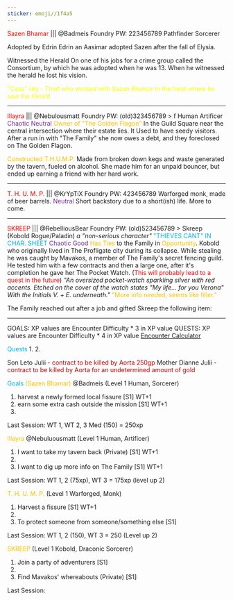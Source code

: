 ```yaml
---
sticker: emoji//1f4a5
---
```

<span style="color:#ff0000">Sazen Bhamar</span> ||| @Badmeis Foundry PW: 223456789
Pathfinder Sorcerer 

Adopted by Edrin
	Edrin an Aasimar adopted Sazen after the fall of Elysia. 

Witnessed the Herald 
	On one of his jobs for a crime group called the Consortium, by which he was adopted when he was 13. When he witnessed the herald he lost his vision.

<span style="color:#ffff00">"Cass"-idy - Thief who worked with Sazen Bhamar in the heist where he saw the Herald
</span>

---
<span style="color:#ff0000">Illayra</span> ||| @Nebulousmatt Foundry PW: (old)323456789 > f
Human Artificer 
<span style="color:#7030a0">Chaotic Neutral</span>
<span style="color:#ffc000">Owner of "The Golden Flagon" </span>
	In the Guild Square near the central intersection where their estate lies. It Used to have seedy visitors. 
	After a run in with "The Family" she now owes a debt, and they foreclosed on The Golden Flagon. 

<span style="color:#ffc000">Constructed T.H.U.M.P.</span>
	Made from broken down kegs and waste generated by the tavern, fueled on alcohol. She made him for an unpaid bouncer, but ended up earning a friend with her hard work. 

---
<span style="color:#ff0000">T. H. U. M. P. </span>||| @KrYpTiX Foundry PW: 423456789
Warforged monk, made of beer barrels. 
<span style="color:#7030a0">Neutral</span>
Short backstory due to a short(ish) life. More to come.

---
<span style="color:#ff0000">SKREEP</span> ||| @RebelliousBear Foundry PW: (old)523456789 > Skreep
(Kobold Rogue/Paladin) *a "non-serious character"* 
<span style="color:#00b0f0">"THIEVES CANT" IN CHAR. SHEET</span>
<span style="color:#7030a0">Chaotic Good</span>
<span style="color:#ffc000">Has Ties</span> to the Family in <span style="color:#ffc000">Opportunity</span>. 
	Kobold who originally lived in The Profligate city during its collapse. 
	While stealing he was caught by Mavakos, a member of The Family's secret fencing guild. He tested him with a few contracts and then a large one, after it's completion he gave her The Pocket Watch. 
	(<span style="color:#ff0000">This will probably lead to a quest in the future</span>)
*"An oversized pocket-watch sparkling silver with red accents. Etched on the cover of the watch states "My life... for you Verona" With the Initials V. + E. underneath."*
<span style="color:#ffc000">"More info needed, seems like filler."</span>

The Family reached out after a job and gifted Skreep the following item: 

---
GOALS: XP values are Encounter Difficulty * 3 in XP value
QUESTS: XP values are Encounter Difficulty * 4 in XP value
[Encounter Calculator](https://www.dndbeyond.com/sources/basic-rules/building-combat-encounters#CombatEncounterDifficulty)

<span style="color:#00b0f0">Quests</span>
1. 
2. 

Son Leto Julii - <span style="color:#c00000">contract to be killed by Aorta 250gp</span>
Mother Dianne Julii - <span style="color:#c00000">contract to be killed by Aorta for an undetermined amount of gold</span>

<span style="color:#00b0f0">Goals</span>
<span style="color:#ffc000">(Sazen Bhamar)</span> @Badmeis (Level 1 Human, Sorcerer)
1. harvest a newly formed local fissure [S1] WT+1
2. earn some extra cash outside the mission [S1] WT+1
3. 

Last Session: WT 1, WT 2, 3 Med (150) = 250xp 

<span style="color:#ffc000">Illayra</span> @Nebuluousmatt (Level 1 Human, Artificer)
1. I want to take my tavern back (Private) [S1] WT+1
2. 
3. I want to dig up more info on The Family [S1] WT+1 

Last Session: WT 1, 2 (75xp), WT 3 = 175xp (level up 2)

<span style="color:#ffc000">T. H. U. M. P. </span>(Level 1 Warforged, Monk)
1. Harvest a fissure [S1] WT+1
2. 
3. To protect someone from someone/something else [S1] 

Last Session: WT 1, 2 (150), WT 3 = 250 (Level up 2)

<span style="color:#ffc000">SKREEP</span> (Level 1 Kobold, Draconic Sorcerer)
1. Join a party of adventurers [S1]
2. 
3. Find Mavakos' whereabouts (Private) [S1]

Last Session: 


